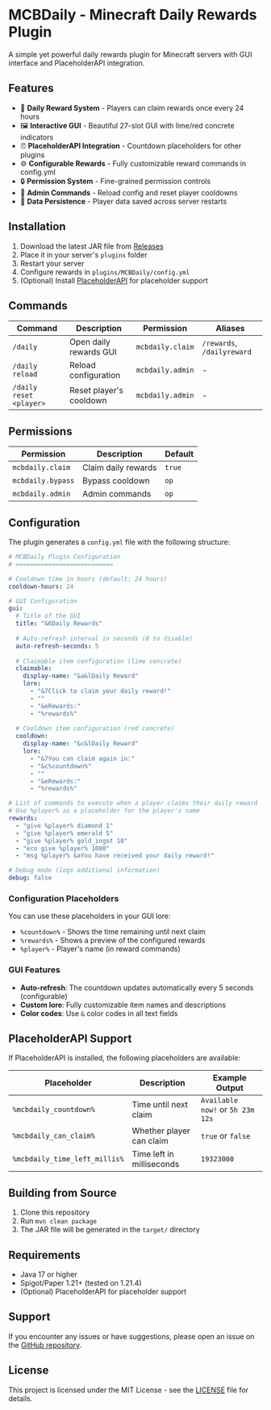 # MCBDaily - Minecraft Daily Rewards Plugin

A simple yet powerful daily rewards plugin for Minecraft servers with GUI interface and PlaceholderAPI integration.

## Features

- 🎁 **Daily Reward System** - Players can claim rewards once every 24 hours
- 🖼️ **Interactive GUI** - Beautiful 27-slot GUI with lime/red concrete indicators
- ⏰ **PlaceholderAPI Integration** - Countdown placeholders for other plugins
- ⚙️ **Configurable Rewards** - Fully customizable reward commands in config.yml
- 🔒 **Permission System** - Fine-grained permission controls
- 👑 **Admin Commands** - Reload config and reset player cooldowns
- 💾 **Data Persistence** - Player data saved across server restarts

## Installation

1. Download the latest JAR file from [Releases](../../releases)
2. Place it in your server's `plugins` folder
3. Restart your server
4. Configure rewards in `plugins/MCBDaily/config.yml`
5. (Optional) Install [PlaceholderAPI](https://www.spigotmc.org/resources/placeholderapi.6245/) for placeholder support

## Commands

| Command | Description | Permission | Aliases |
|---------|-------------|------------|---------|
| `/daily` | Open daily rewards GUI | `mcbdaily.claim` | `/rewards`, `/dailyreward` |
| `/daily reload` | Reload configuration | `mcbdaily.admin` | - |
| `/daily reset <player>` | Reset player's cooldown | `mcbdaily.admin` | - |

## Permissions

| Permission | Description | Default |
|------------|-------------|---------|
| `mcbdaily.claim` | Claim daily rewards | `true` |
| `mcbdaily.bypass` | Bypass cooldown | `op` |
| `mcbdaily.admin` | Admin commands | `op` |

## Configuration

The plugin generates a `config.yml` file with the following structure:

```yaml
# MCBDaily Plugin Configuration
# ===========================

# Cooldown time in hours (default: 24 hours)
cooldown-hours: 24

# GUI Configuration
gui:
  # Title of the GUI
  title: "&6Daily Rewards"
  
  # Auto-refresh interval in seconds (0 to disable)
  auto-refresh-seconds: 5
  
  # Claimable item configuration (lime concrete)
  claimable:
    display-name: "&a&lDaily Reward"
    lore:
      - "&7Click to claim your daily reward!"
      - ""
      - "&eRewards:"
      - "%rewards%"
  
  # Cooldown item configuration (red concrete)  
  cooldown:
    display-name: "&c&lDaily Reward"
    lore:
      - "&7You can claim again in:"
      - "&c%countdown%"
      - ""
      - "&eRewards:"
      - "%rewards%"

# List of commands to execute when a player claims their daily reward
# Use %player% as a placeholder for the player's name
rewards:
  - "give %player% diamond 1"
  - "give %player% emerald 5"
  - "give %player% gold_ingot 10"
  - "eco give %player% 1000"
  - "msg %player% &aYou have received your daily reward!"

# Debug mode (logs additional information)
debug: false
```

### Configuration Placeholders

You can use these placeholders in your GUI lore:
- `%countdown%` - Shows the time remaining until next claim
- `%rewards%` - Shows a preview of the configured rewards
- `%player%` - Player's name (in reward commands)

### GUI Features

- **Auto-refresh**: The countdown updates automatically every 5 seconds (configurable)
- **Custom lore**: Fully customizable item names and descriptions
- **Color codes**: Use `&` color codes in all text fields

## PlaceholderAPI Support

If PlaceholderAPI is installed, the following placeholders are available:

| Placeholder | Description | Example Output |
|-------------|-------------|----------------|
| `%mcbdaily_countdown%` | Time until next claim | `Available now!` or `5h 23m 12s` |
| `%mcbdaily_can_claim%` | Whether player can claim | `true` or `false` |
| `%mcbdaily_time_left_millis%` | Time left in milliseconds | `19323000` |

## Building from Source

1. Clone this repository
2. Run `mvn clean package`
3. The JAR file will be generated in the `target/` directory

## Requirements

- Java 17 or higher
- Spigot/Paper 1.21+ (tested on 1.21.4)
- (Optional) PlaceholderAPI for placeholder support

## Support

If you encounter any issues or have suggestions, please open an issue on the [GitHub repository](../../issues).

## License

This project is licensed under the MIT License - see the [LICENSE](LICENSE) file for details. 